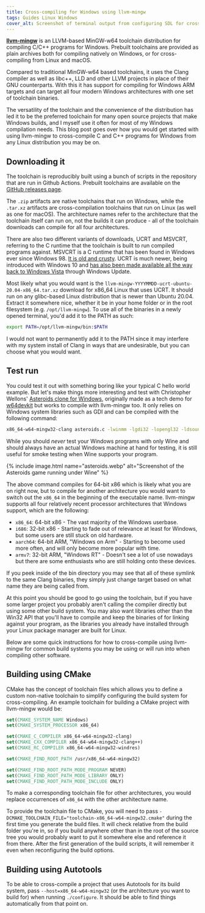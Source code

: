 ```yaml
---
title: Cross-compiling for Windows using llvm-mingw
tags: Guides Linux Windows
cover_alt: Screenshot of terminal output from configuring SDL for crosscompiling using llvm-mingw. The LLVM logo and the MinGW-w64 logo is shown to the right.
---
```


**[llvm-mingw](https://github.com/mstorsjo/llvm-mingw)** is an LLVM-based MinGW-w64 toolchain distribution for compiling C/C++ programs for Windows. Prebuilt toolchains are provided as plain archives both for compiling natively on Windows, or for cross-compiling from Linux and macOS.

Compared to traditional MinGW-w64 based toolchains, it uses the Clang compiler as well as libc++, LLD and other LLVM projects in place of their GNU counterparts. With this it has support for compiling for Windows ARM targets and can target all four modern Windows architectures with one set of toolchain binaries.

<!--more-->

The versatility of the toolchain and the convenience of the distribution has led it to be the preferred toolchain for many open source projects that make Windows builds, and I myself use it often for most of my Windows compilation needs. This blog post goes over how you would get started with using llvm-mingw to cross-compile C and C++ programs for Windows from any Linux distribution you may be on.

## Downloading it
The toolchain is reproducibly built using a bunch of scripts in the repository that are run in Github Actions. Prebuilt toolchains are available on the [GitHub releases page](https://github.com/mstorsjo/llvm-mingw/releases).

The `.zip` artifacts are native toolchains that run on Windows, while the `.tar.xz` artifacts are cross-compilation toolchains that run on Linux (as well as one for macOS). The architecture names refer to the architecture that the toolchain itself can run on, not the builds it can produce - all of the toolchain downloads can compile for all four architectures.

There are also two different variants of downloads, UCRT and MSVCRT, referring to the C runtime that the toolchain is built to run compiled programs against. MSVCRT is a C runtime that has been found in Windows ever since Windows 98. [It is old and crusty](https://www.msys2.org/docs/environments/#msvcrt-vs-ucrt). UCRT is much newer, being introduced with Windows 10 and [has also been made available all the way back to Windows Vista](https://support.microsoft.com/en-us/topic/update-for-universal-c-runtime-in-windows-c0514201-7fe6-95a3-b0a5-287930f3560c) through Windows Update.

Most likely what you would want is the `llvm-mingw-YYYYMMDD-ucrt-ubuntu-20.04-x86_64.tar.xz` download for x86_64 Linux that uses UCRT. It should run on any glibc-based Linux distribution that is newer than Ubuntu 20.04. Extract it somewhere nice, whether it be in your home folder or in the root filesystem (e.g. `/opt/llvm-mingw`). To use all of the binaries in a newly opened terminal, you'd add it to the PATH as such:

```bash
export PATH=/opt/llvm-mingw/bin:$PATH
```

I would not want to permanently add it to the PATH since it may interfere with my system install of Clang in ways that are undesirable, but you can choose what you would want.

## Test run
You could test it out with something boring like your typical C hello world example. But let's make things more interesting and test with Christopher Wellons' [Asteroids clone for Windows](https://github.com/skeeto/asteroids-demo), originally made as a tech demo for [w64devkit](https://github.com/skeeto/w64devkit) but works to compile with llvm-mingw too. It only relies on Windows system libraries such as GDI and can be compiled with the following command:

```bash
x86_64-w64-mingw32-clang asteroids.c -lwinmm -lgdi32 -lopengl32 -ldsound -mwindows -o asteroids
```

While you should *never* test your Windows programs with only Wine and should always have an actual Windows machine at hand for testing, it is still useful for smoke testing when Wine supports your program.

{% include image.html
	name="asteroids.webp"
	alt="Screenshot of the Asteroids game running under Wine" %}

The above command compiles for 64-bit x86 which is likely what you are on right now, but to compile for another architecture you would want to switch out the `x86_64` in the beginning of the executable name. llvm-mingw supports all four relatively recent processor architectures that Windows support, which are the following:

- `x86_64`: 64-bit x86 - The vast majority of the Windows userbase.
- `i686`: 32-bit x86 - Starting to fade out of relevance at least for Windows, but some users are still stuck on old hardware.
- `aarch64`: 64-bit ARM, "Windows on Arm" - Starting to become used more often, and will only become more popular with time.
- `armv7`: 32-bit ARM, "Windows RT" - Doesn't see a lot of use nowadays but there are some enthusiasts who are still holding onto these devices.

If you peek inside of the bin directory you may see that all of these symlink to the same Clang binaries, they simply just change target based on what name they are being called from.

At this point you should be good to go using the toolchain, but if you have some larger project you probably aren't calling the compiler directly but using some other build system. You may also want libraries other than the Win32 API that you'll have to compile and keep the binaries of for linking against your program, as the libraries you already have installed through your Linux package manager are built for Linux.

Below are some quick instructions for how to cross-compile using llvm-mingw for common build systems you may be using or will run into when compiling other software.

## Building using CMake
CMake has the concept of toolchain files which allows you to define a custom non-native toolchain to simplify configuring the build system for cross-compiling. An example toolchain for building a CMake project with llvm-mingw would be:

```cmake
set(CMAKE_SYSTEM_NAME Windows)
set(CMAKE_SYSTEM_PROCESSOR x86_64)

set(CMAKE_C_COMPILER x86_64-w64-mingw32-clang)
set(CMAKE_CXX_COMPILER x86_64-w64-mingw32-clang++)
set(CMAKE_RC_COMPILER x86_64-w64-mingw32-windres)

set(CMAKE_FIND_ROOT_PATH /usr/x86_64-w64-mingw32)

set(CMAKE_FIND_ROOT_PATH_MODE_PROGRAM NEVER)
set(CMAKE_FIND_ROOT_PATH_MODE_LIBRARY ONLY)
set(CMAKE_FIND_ROOT_PATH_MODE_INCLUDE ONLY)
```

To make a corresponding toolchain file for other architectures, you would replace occurrences of `x86_64` with the other architecture name.

To provide the toolchain file to CMake, you will need to pass `-DCMAKE_TOOLCHAIN_FILE="toolchain-x86_64-w64-mingw32.cmake"` during the first time you generate the build files. It will check relative from the build folder you're in, so if you build anywhere other than in the root of the source tree you would probably want to put it somewhere else and reference it from there. After the first generation of the build scripts, it will remember it even when reconfiguring the build options.

## Building using Autotools
To be able to cross-compile a project that uses Autotools for its build system, pass `--host=x86_64-w64-mingw32` (or the architecture you want to build for) when running `./configure`. It should be able to find things automatically from that point on.
